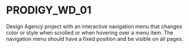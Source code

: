 # PRODIGY_WD_01
Design Agency project with an interactive navigation menu that changes color or style when scrolled or when hovering over a menu item. The navigation menu should have a fixed position and be visible on all pages.
